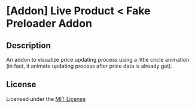 # [Addon] Live Product < Fake Preloader Addon

## Description
An addon to visualize price updating process using a little circle animation (in fact, it animate updating process after price data is already get).

## License
Licensed under the [MIT License](https://raw.githubusercontent.com/ocmod-space/license/main/LICENSE.txt)
